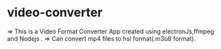 # video-converter

=> This is a Video Format Converter App created using electronJs,ffmpeg and Nodejs .
=> Can convert mp4 files to hsl format(.m3u8 format).

